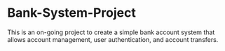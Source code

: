 # Bank-System-Project
This is an on-going project to create a simple bank account system that allows account management, user authentication, and account transfers.
